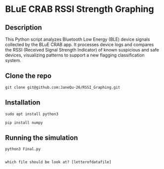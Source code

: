 # BLuE CRAB RSSI Strength Graphing

## Description
This Python script analyzes Bluetooth Low Energy (BLE) device signals collected by the BLuE CRAB app. It processes device logs and compares the RSSI (Received Signal Strength Indicator) of known suspicious and safe devices, visualizing patterns to support a new flagging classification system.

## Clone the repo
```
git clone git@github.com:JaneQu-26/RSSI_Graphing.git
```

## Installation
```
sudo apt install python3

pip install numpy

```

## Running the simulation
```
python3 Final.py


which file should be look at? [letterofdatafile]
```
